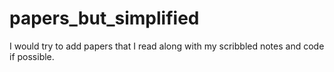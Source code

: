 # papers_but_simplified
I would try to add papers that I read along with my scribbled notes and code if possible.
